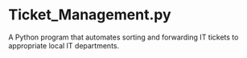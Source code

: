 # Ticket_Management.py
A Python program that automates sorting and forwarding IT tickets to appropriate local IT departments.
